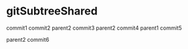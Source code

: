 # gitSubtreeShared

commit1
commit2
parent2 commit3
parent2 commit4
parent1 commit5

parent2 commit6

